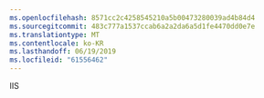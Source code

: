 ```yaml
---
ms.openlocfilehash: 8571cc2c4258545210a5b00473280039ad4b84d4
ms.sourcegitcommit: 483c777a1537ccab6a2a2da6a5d1fe4470dd0e7e
ms.translationtype: MT
ms.contentlocale: ko-KR
ms.lasthandoff: 06/19/2019
ms.locfileid: "61556462"
---
```

IIS